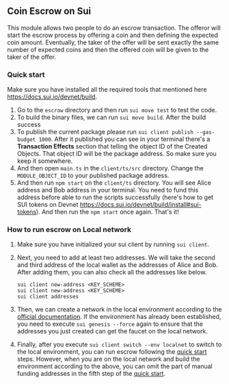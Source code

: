 ## Coin Escrow on Sui

This module allows two people to do an escrow transaction. The offeror will start the escrow process by offering a coin and then defining the expected coin amount. Eventually, the taker of the offer will be sent exactly the same number of expected coins and then the offered coin will be given to the taker of the offer.

### Quick start
Make sure you have installed all the required tools that mentioned here https://docs.sui.io/devnet/build.
1. Go to the `escrow` directory and then run `sui move test` to test the code.
2. To build the binary files, we can run `sui move build`. After the build success 
3. To publish the current package please run `sui client publish --gas-budget 1000`. After it published you can see in your terminal there's a **Transaction Effects** section that telling the object ID of the Created Objects. That object ID will be the package address. So make sure you keep it somewhere.
4. And then open `main.ts` in the `client/ts/src` directory. Change the `MODULE_OBJECT_ID` to your published package address.
5. And then run `npm start` on the `client/ts` directory. You will see Alice address and Bob address in your terminal. You need to fund this address before able to run the scripts successfully (here's how to get SUI tokens on Devnet https://docs.sui.io/devnet/build/install#sui-tokens). And then run the `npm start` once again. That's it!


### How to run escrow on Local network
1. Make sure you have initialized your sui client by running `sui client`.

2. Next, you need to add at least two addresses. We will take the second and third address of the local wallet as the addresses of Alice and Bob. After adding them, you can also check all the addresses like below.
    ```
    sui client new-address <KEY_SCHEME>
    sui client new-address <KEY_SCHEME>
    sui client addresses
    ```
3. Then, we can create a network in the local environment according to the [official documentation](https://docs.sui.io/build/sui-local-network). If the environment has already been established, you need to execute `sui genesis --force` again to ensure that the addresses you just created can get the faucet on the local network.

4. Finally, after you execute `sui client switch --env localnet` to switch to the local environment, you can run escrow following the [quick start](#quick-start) steps. However, when you are on the local network and build the environment according to the above, you can omit the part of manual funding addresses in the fifth step of the [quick start](#quick-start).